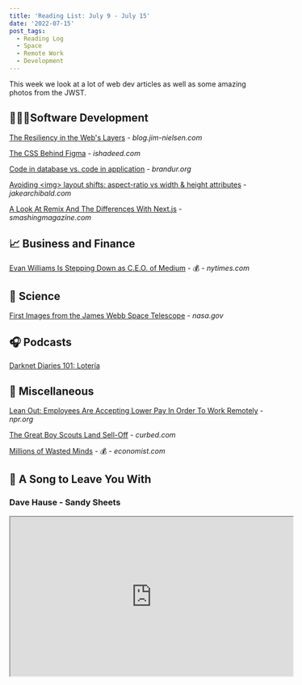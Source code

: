 ```yaml
---
title: 'Reading List: July 9 - July 15'
date: '2022-07-15'
post_tags:
  - Reading Log
  - Space
  - Remote Work
  - Development
---
```


This week we look at a lot of web dev articles as well as some amazing photos from the JWST.
<!-- excerpt -->

<div class="reading-log"></div>

## 👨🏼‍💻Software Development

[The Resiliency in the Web's Layers](https://blog.jim-nielsen.com/2022/resiliency-in-the-webs-layers/) - *blog.jim-nielsen.com*

[The CSS Behind Figma](https://ishadeed.com/article/figma-css/) - *ishadeed.com*

[Code in database vs. code in application](https://brandur.org/fragments/code-database-vs-app) - *brandur.org*

[Avoiding &lt;img&gt; layout shifts: aspect-ratio vs width & height attributes](https://jakearchibald.com/2022/img-aspect-ratio) - *jakearchibald.com*

[A Look At Remix And The Differences With Next.js](https://www.smashingmagazine.com/2022/07/look-remix-differences-next/) - *smashingmagazine.com*

## 📈 Business and Finance

[Evan Williams Is Stepping Down as C.E.O. of Medium](https://www.nytimes.com/2022/07/12/business/media/evan-williams-leaving-medium.html) - 💰 - *nytimes.com*

## 🔬 Science

[First Images from the James Webb Space Telescope](https://www.nasa.gov/webbfirstimages) - *nasa.gov*

## 🎧 Podcasts

[Darknet Diaries 101: Lotería](https://darknetdiaries.com/episode/101/)

## 🎒 Miscellaneous

[Lean Out: Employees Are Accepting Lower Pay In Order To Work Remotely](https://www.npr.org/sections/money/2022/07/12/1110510488/lean-out-employees-are-accepting-lower-pay-in-order-to-work-remotely) - *npr.org*

[The Great Boy Scouts Land Sell-Off](https://www.curbed.com/2022/07/boy-scouts-open-space-for-sale.html) - *curbed.com*

[Millions of Wasted Minds](https://www.economist.com/international/2022/07/07/covid-learning-loss-has-been-a-global-disaster) - 💰 - *economist.com*

## 🎵 A Song to Leave You With

### Dave Hause - Sandy Sheets

<fit-vids>
    <iframe
        width="560"
        height="315"
        src="https://www.youtube.com/embed/nFTpnWUl_WY"
        title="Dave Hause - Sandy Sheets"
        allow="accelerometer; autoplay; clipboard-write; encrypted-media; gyroscope; picture-in-picture"
        allowfullscreen></iframe>
</fit-vids>